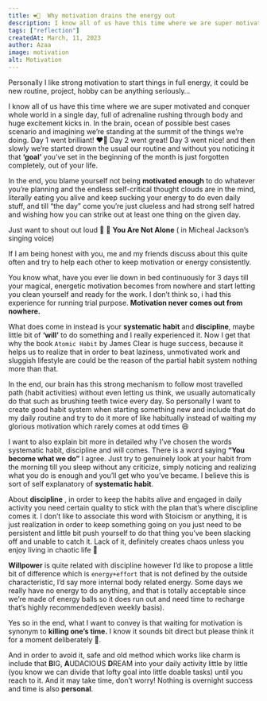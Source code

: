 ```yaml
---
title: ❤️‍🔥  Why motivation drains the energy out
description: I know all of us have this time where we are super motivated and conquer whole world in a single day, full of adrenaline rushing through body and huge excitement kicks in.
tags: ["reflection"]
createdAt: March, 11, 2023
author: Azaa
image: motivation
alt: Motivation
---
```


Personally I like strong motivation to start things in full energy, it could be new routine, project, hobby can be anything seriously…

I know all of us have this time where we are super motivated and conquer whole world in a single day, full of adrenaline rushing through body and huge excitement kicks in. In the brain, ocean of possible best cases scenario and imagining we’re standing at the summit of the things we’re doing. Day 1 went brilliant! ❤️‍🔥 Day 2 went great! Day 3 went nice! and then slowly we’re started drown the usual our routine and without you noticing it that **‘goal’** you’ve set in the beginning of the month is just forgotten completely, out of your life.

In the end, you blame yourself not being **motivated enough** to do whatever you’re planning and the endless self-critical thought clouds are in the mind, literally eating you alive and keep sucking your energy to do even daily stuff, and till “the day” come you’re just clueless and had strong self hatred and wishing how you can strike out at least one thing on the given day.

Just want to shout out loud 📢 📢 **You Are Not Alone** ( in Micheal Jackson’s singing voice)

If I am being honest with you, me and my friends discuss about this quite often and try to help each other to keep motivation or energy consistently.

You know what, have you ever lie down in bed continuously for 3 days till your magical, energetic motivation becomes from nowhere and start letting you clean yourself and ready for the work. I don’t think so, i had this experience for running trial purpose. **Motivation never comes out from nowhere.**

What does come in instead is your **systematic habit** and **discipline**, maybe little bit of **‘will’** to do something and I really experienced it. Now I get that why the book `Atomic Habit` by James Clear is huge success, because it helps us to realize that in order to beat laziness, unmotivated work and sluggish lifestyle are could be the reason of the partial habit system nothing more than that.

In the end, our brain has this strong mechanism to follow most travelled path (habit activities) without even letting us think, we usually automatically do that such as brushing teeth twice every day. So personally I want to create good habit system when starting something new and include that do my daily routine and try to do it more of like habitually instead of waiting my glorious motivation which rarely comes at odd times 😆

I want to also explain bit more in detailed why I’ve chosen the words systematic habit, discipline and will comes. There is a word saying **“You become what we do”** I agree.
Just try to genuinely look at your habit from the morning till you sleep without any criticize, simply noticing and realizing what you do is enough and you’ll get who you’ve became. I believe this is sort of self explanatory of **systematic habit**.

About **discipline** , in order to keep the habits alive and engaged in daily activity you need certain quality to stick with the plan that’s where discipline comes it. I don’t like to associate this word with Stoicism or anything, it is just realization in order to keep something going on you just need to be persistent and little bit push yourself to do that thing you’ve been slacking off and unable to catch it. Lack of it, definitely creates chaos unless you enjoy living in chaotic life 🎇

**Willpower** is quite related with discipline however I’d like to propose a little bit of difference which is `energy+effort` that is not defined by the outside characteristic, I’d say more internal body related energy. Some days we really have no energy to do anything, and that is totally acceptable since we’re made of energy balls so it does run out and need time to recharge that’s highly recommended(even weekly basis).

Yes so in the end, what I want to convey is that waiting for motivation is synonym to **killing one’s time.** I know it sounds bit direct but please think it for a moment deliberately 💭.

And in order to avoid it, safe and old method which works like charm is include that **B**IG, **A**UDACIOUS **D**REAM into your daily activity little by little (you know we can divide that lofty goal into little doable tasks) until you reach to it. And it may take time, don’t worry! Nothing is overnight success and time is also **personal**.
